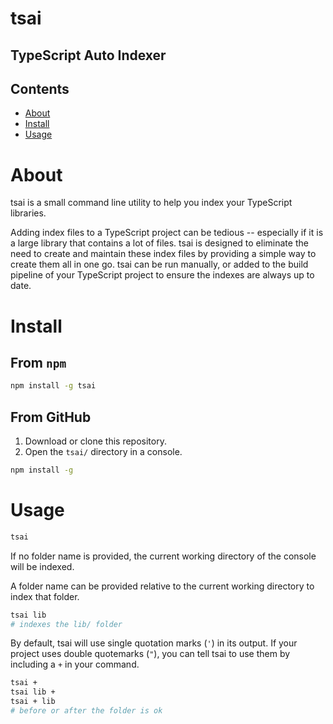 # tsai
## TypeScript Auto Indexer

## Contents
 + [About](#about)
 + [Install](#install)
 + [Usage](#usage)

# About
tsai is a small command line utility to help you index your TypeScript libraries.

Adding index files to a TypeScript project can be tedious -- especially if it is a large library that contains a lot of files. tsai is designed to eliminate the need to create and maintain these index files by providing a simple way to create them all in one go. tsai can be run manually, or added to the build pipeline of your TypeScript project to ensure the indexes are always up to date.

# Install
## From `npm`
```bash
npm install -g tsai
```
## From GitHub
1. Download or clone this repository.
2. Open the `tsai/` directory in a console.
```bash
npm install -g
```

# Usage
```bash
tsai
```
If no folder name is provided, the current working directory of the console will be indexed.

A folder name can be provided relative to the current working directory to index that folder.
```bash
tsai lib
# indexes the lib/ folder
```
By default, tsai will use single quotation marks (`'`) in its output. If your project uses double quotemarks (`"`), you can tell tsai to use them by including a `+` in your command.
```bash
tsai +
tsai lib +
tsai + lib
# before or after the folder is ok
```
